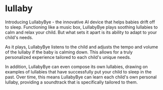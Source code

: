 # lullaby

Introducing LullabyBye - the innovative AI device that helps babies drift off to sleep. Functioning like a music box, LullabyBye plays soothing lullabies to calm and relax your child. But what sets it apart is its ability to adapt to your child's needs.

As it plays, LullabyBye listens to the child and adjusts the tempo and volume of the lullaby if the baby is calming down. This allows for a truly personalized experience tailored to each child's unique needs.

In addition, LullabyBye can even compose its own lullabies, drawing on examples of lullabies that have successfully put your child to sleep in the past. Over time, this means LullabyBye can learn each child's own personal lullaby, providing a soundtrack that is specifically tailored to them.
